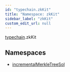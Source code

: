 ```yaml
---
id: "typechain.zkKit"
title: "Namespace: zkKit"
sidebar_label: "zkKit"
custom_edit_url: null
---
```


[typechain](../modules/typechain.md).zkKit

## Namespaces

- [incrementalMerkleTreeSol](typechain.zkKit.incrementalMerkleTreeSol.md)
